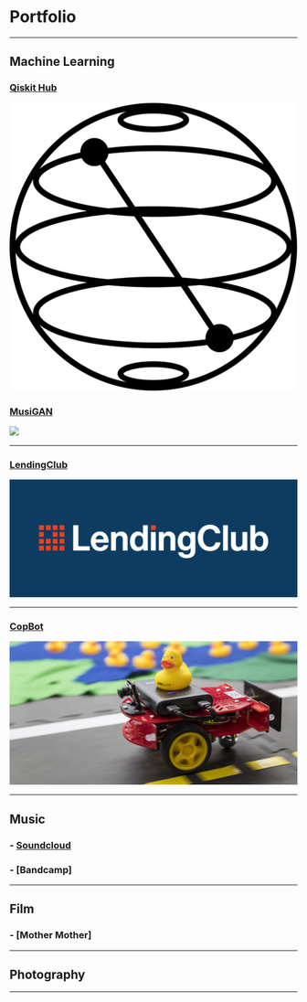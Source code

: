 # Portfolio

---

## Machine Learning

### [Qiskit Hub](https://github.com/elsalmi/qiskit)
<img src="images/qiskit.png?raw=true"/>

### [MusiGAN](https://github.com/elsalmi/MusiGAN)
<img src="images/MusiGAN.JPG?raw=true"/>

---
### [LendingClub](https://github.com/elsalmi/LendingClub)
<img src="images/LC-Logo-Official-min-1024x418.png?raw=true"/>

---
### [CopBot](https://salmi99.wixsite.com/copbot)
<img src="images/imageCarousel.imageformat.carousel.688897195.jpg?raw=true"/>

---

## Music

### - [Soundcloud](https://soundcloud.com/salmisalmi)
### - [Bandcamp] 

---

## Film

### - [Mother Mother]

---

## Photography


---



